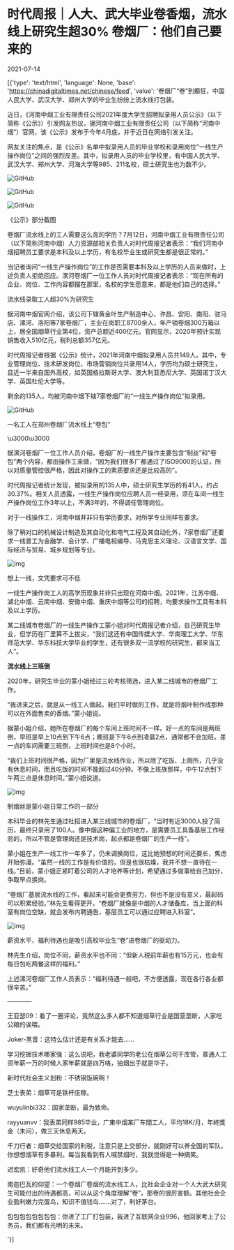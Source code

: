 # 时代周报｜人大、武大毕业卷香烟，流水线上研究生超30% 卷烟厂：他们自己要来的

2021-07-14

[{'type': 'text/html', 'language': None, 'base': 'https://chinadigitaltimes.net/chinese/feed', 'value': '卷烟厂“卷”到癫狂，中国人民大学、武汉大学、郑州大学的毕业生纷纷上流水线打包装。

近日，《河南中烟工业有限责任公司2021年度大学生招聘拟录用人员公示》（以下简称《公示》）引发网友热议。据河南中烟工业有限责任公司（以下简称“河南中烟”）官网，该《公示》发布于今年4月底，并于近日在网络引发关注。

网友关注的焦点，是《公示》名单中拟录用人员的毕业学校和录用岗位“一线生产操作岗位”之间的强烈反差。其中，拟录用人员的毕业学校里，有中国人民大学、武汉大学、郑州大学、河海大学等985、211名校，硕士研究生也为数不少。

![GitHub](https://chinadigitaltimes.net/chinese/files/2021/07/post-668222-60eeb1f26246d.)

![GitHub](https://chinadigitaltimes.net/chinese/files/2021/07/post-668222-60eeb1f269730.)

![GitHub](https://chinadigitaltimes.net/chinese/files/2021/07/post-668222-60eeb1f271fee.)

  《公示》部分截图

卷烟厂流水线上的工人需要这么高的学历？7月12日，河南中烟工业有限责任公司（以下简称河南中烟）人力资源部相关负责人对时代周报记者表示：“我们河南中烟招聘员工要求是本科及以上学历，有名校毕业生或研究生都是很正常的。”

当记者询问“一线生产操作岗位”的工作是否需要本科及以上学历的人员来做时，上述负责人拒绝回应。漯河卷烟厂一位工作人员对时代周报记者表示：“现在所有的企业、岗位、工作内容都摆在那里，名校的学生愿意来，都是他们自己的选择。”

流水线录取工人超30%为研究生

据河南中烟官网介绍，该公司下辖黄金叶生产制造中心、许昌、安阳、南阳、驻马店、漯河、洛阳等7家卷烟厂，主业在岗职工8700余人，年产销卷烟300万箱以上，居全国烟草行业第4位，资产总额近400亿元。官网显示，2020年预计实现销售收入510亿元，税利总额357亿元。

时代周报记者根据《公示》统计，2021年河南中烟拟录用人员共149人。其中，专业管理岗位、技术研发岗位、市场营销岗位共录用14人，学历均为硕士研究生，且近一半来自国外高校，如英国格拉斯哥大学、澳大利亚悉尼大学、英国诺丁汉大学、英国杜伦大学等。

剩余的135人，均被河南中烟下辖7家卷烟厂的“一线生产操作岗位”拟录用。

![GitHub](https://chinadigitaltimes.net/chinese/files/2021/07/post-668222-60eeb1f27df83.)

  一名工人在郑州卷烟厂流水线上“卷包”

\u3000\u3000

据漯河卷烟厂一位工作人员介绍，卷烟厂的一线生产操作主要包含“制丝”和“卷包”两个内容，都由操作工来做，“因为我们很多厂都通过了ISO9000的认证，所以对质量管控很严格，因此对操作工的素质要求还是比较高的”。

时代周报记者统计发现，被拟录用的135人中，硕士研究生学历的有41人，约占30.37%。相关人员透露，一线生产操作岗位应聘人员一经录用，须在车间一线生产操作岗位工作3年以上，不满3年的，不得调任管理岗位。

对于一线操作工，河南中烟并非只有学历要求，对所学专业同样有要求。

除了稍对口的机械设计制造及其自动化和电气工程及其自动化外，7家卷烟厂还要求一线普工为金融学、会计学、广播电视编导、马克思主义理论、汉语言文学、国际经济与贸易、城乡规划等专业。

![img](https://n.sinaimg.cn/spider2021713/531/w1700h1231/20210713/dfee-ksmehzt3871428.jpg)

 想上一线，文凭要求可不低 

一线生产操作岗工人的高学历现象并非只出现在河南中烟。2021年，江苏中烟、湖北中烟、云南中烟、安徽中烟、重庆中烟等公司的招聘，均要求操作工具有本科及以上学历。

某二线城市卷烟厂的一线生产操作工蒙小姐对时代周报记者介绍，自己研究生毕业，但学历在厂里算不上拔尖，“我们这还有中国传媒大学、华南理工大学、华东师范大学、华东科技大学毕业的学生，还有很多双一流学校的研究生，都来当工人”。

**流水线上三班倒**

2020年，研究生毕业的蒙小姐经过三轮考核筛选，进入某二线城市的卷烟厂工作。

“我进来之后，就是从一线工人做起。我们平时做的工作，就是将烟叶制作成那种可以在外面售卖的香烟。”蒙小姐说。

据蒙小姐介绍，她所在卷烟厂的每个车间上班时间不一样。好一点的车间是两班倒，早班是早上10点到下午6点；晚班是下午6点到凌晨2点，通常都不会加班。差一点的车间需要三班倒，上班时间也是8个小时。

“我们上班时间很严格，因为厂里是流水线作业，所以除了吃饭、上厕所，几乎没有休息时间，而且吃饭的时间不能超过40分钟。不像上班族那样，中午12点到下午两三点是休息时间。”蒙小姐说道。

![img](https://n.sinaimg.cn/spider2021713/584/w1700h1284/20210713/db31-ksmehzt3871430.jpg)

制烟丝是蒙小姐日常工作的一部分  

本科毕业的林先生通过社招进入某三线城市的卷烟厂，“当时有近3000人投了简历，最终只录用了100人。像中烟这种偏工业的地方，是需要员工具备基层工作经验的，所以不管是管理岗还是技术岗，起点都是卷烟厂的生产一线”。

蒙小姐在生产一线工作一年多了，仍未调换岗位，这比她预想的时间还要长，焦虑开始弥漫。“虽然一线的工作是有价值的，但是也很枯燥，我并不想一直待在一线。”目前，蒙小姐正紧盯着公司的人才培养等计划，希望通过多做事给自己加分，争取早点换岗。

“卷烟厂基层流水线的工作，看起来可能会更费劳力，但也不是没有意义，最起码可以积累经验。”林先生看得更开，“卷烟厂就像是中烟的人才储备库，当上面的科室有岗位空缺，就会发布内聘通告，基层员工可以通过应聘进入科室”。

![img](https://n.sinaimg.cn/spider2021713/531/w1700h1231/20210713/a6da-hqhtuak2635239.jpg)

薪资水平、福利待遇也是吸引高校毕业生“卷”进卷烟厂的驱动力。

林先生介绍，岗位不同，薪资水平也不同：“但新人税前年薪也有15万元，也会有每日包吃两餐这样的福利。”

上述漯河卷烟厂工作人员表示：“福利待遇一般吧，不方便透露，现在各行各业都很辛苦。”

————



王亚瑟09：看了一圈评论，竟然这么多人都不知道烟草行业是国营垄断，人家吃公粮的诶喂。

Joker-黑音：这特么估计还是有关系才能去&#8230;&#8230;

学习挖掘技术哪家强：这么说吧，我老婆同学的老公在烟草公司干库管，普通人工资年薪一万的时候人家年薪就是四万咯，抽烟出手就是华子。

新时代社会主义划粉：不锈钢饭碗啊！

芝士表弟：烟草可是铁杆庄稼。

wuyulinbi332：国家垄断，最为致命。

rayyuanvv：我表弟同样985毕业，广東中烟某厂车間工人，平均18K/月，年終獎金（未问），做三天休息两天。

千刀行者：烟草交给国家的利税，注意只是上交部分，就刚好可以养全国的军队，你想想烟草有多暴利。每当我看到有人喊禁烟时，我就觉得是一种搞笑。

迟宏凯：好奇他们流水线工人一个月能开到多少。

南迦巴瓦的仰望：一个卷烟厂卷烟的流水线工人，比社会企业对一个人大武大研究生可能付出的待遇都高，可以从这个角度理解“卷”，那卷的很厉害额。其他社会企业盈利嫩力完蛋鸟，知识不值钱鸟&#8230;&#8230;.对了，利好茅台。

包包包包包包包包：你进了工厂打包装，我进了互联网企业996，他回家考上了公务员，我们都有光明的未来。

'}]